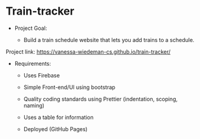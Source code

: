 # Train-tracker   
 
- Project Goal:  

  - Build a train schedule website that lets you add trains to a schedule.  
  
 Project link: https://vanessa-wiedeman-cs.github.io/train-tracker/ 
 

- Requirements:    
  
  - Uses Firebase   

  - Simple Front-end/UI using bootstrap   

  - Quality coding standards using Prettier (indentation, scoping, naming) 

  - Uses a table for information  

  - Deployed (GitHub Pages)  
  
  

